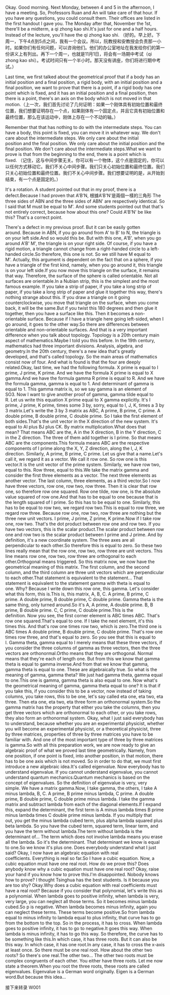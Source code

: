 
Okay. Good morning. Next Monday, between 4 and 5 in the afternoon, I have a meeting. So, Professors Ruan and An will take care of that hour. If you have any questions, you could consult them. Their offices are listed in the first handout I gave you. The Monday after that, November the 1st, there'll be a midterm, a qi zhong kao shi.It's just for one and a half hours. Instead of the lecture, you'll have the qi zhong kao shi. （好的。早上好。下周一，下午4点到5点之间，我有一个会议。所以，阮教授和安教授会负责那一小时。如果你们有任何问题，可以咨询他们。他们的办公室地址在我发给你们的第一份讲义上有列出。再下一个周一，也就是11月1日，将会有一场期中考试（qi zhong kao shi）。考试时间只有一个半小时。那天没有讲座，你们将进行期中考试。）

Last time, we first talked about the geometrical proof that if a body has an initial position and a final position, a rigid body, with an initial position and a final position, we want to prove that there is a point, if a rigid body has one point which is fixed, and it has an initial position and a final position, then there is a point, there's an axis on the body which is not moved in that motion.（上一次，我们首先讨论了几何证明：如果一个刚体具有初始位置和最终位置，我们想要证明存在一个点，如果刚体有一个固定点，并且它具有初始位置和最终位置，那么在该运动中，刚体上存在一个不动的轴。）

Remember that that has nothing to do with the intermediate steps. You can have a body, this point is fixed, you can move it in whatever way. We don't care about the intermediate steps. We only care about the initial position and the final position. We only care about the initial position and the final position. We don't care about the intermediate steps.What we want to prove is that from the beginning to the end, there is a point which is fixed. （记住，这与中间步骤无关。你可以有一个物体，这个点是固定的，你可以以任何方式移动它。我们不关心中间步骤。我们只关心初始位置和最终位置。我们只关心初始位置和最终位置。我们不关心中间步骤。我们想要证明的是，从开始到结束，有一个点是固定的。）


It's a rotation. A student pointed out that in my proof, there is a defect.Because I had proven that A'B'N, 根據A'B'N'是兩個一樣的三角形 The three sides of ABN and the three sides of ABN' are respectively identical. So I said that M must be equal to M'. And some students pointed out that that's not entirely correct, because how about this one? Could A'B'N' be like this? That's a correct point.

There's a defect in my previous proof. But it can be easily gotten around. Because in ABN, if you go around from A' to B' to N, the triangle is on your left side.And so would this be. But with this one, A'B', when you go around A'B' M', the triangle is on your right side. Of course, if you have a rigid motion, a triangle cannot change from a right-handed circle to a left-handed circle.So therefore, this one is not. So we still have M equal to M'. Actually, this argument is dependent on the fact that on a sphere, if you have a triangle of the first kind, namely, when you go around it, this triangle is on your left side.If you now move this triangle on the surface, it remains that way. Therefore, the surface of the sphere is called orientable. Not all surfaces are orientable.In a Nubian strip, this is the simplest and the most famous example. If you take a strip of paper, if you take a long strip of paper, if you take a long strip of paper and glue it together this way, there's nothing strange about this. If you draw a triangle on it going counterclockwise, you move that triangle on the surface, when you come back, it will be the same.But if you twist this 180 degrees and then glue it together, then you have a surface like this. Then it becomes a non-orientable surface. Because if I have a triangle here going left-sided, when I go around, it goes to the other way.So there are differences between orientable and non-orientable surfaces. And that is a very important difference when you talk about topology. Topology is a 20th century main aspect of mathematics.Maybe I told you this before. In the 19th century, mathematics had three important divisions. Analysis, algebra, and geometry.In the 20th century, there's a new idea that's greatly developed, and that's called topology. So the main areas of mathematics consist now of four. And what is found is that the four are deeply related.Okay, last time, we had the following formula. X prime is equal to I prime, J prime, K prime. And we have the formula X prime is equal to X gamma.And we have the formula gamma R prime is equal to R. And we have the formula gamma, gamma is equal to 1. And determinant of gamma is equal to 1. This gamma matrix is, so we say gamma is an element of SO3. Now I want to give another proof of gamma, gamma tilde equal to R. Let us write this equation X prime equal to X gamma explicitly. It's I prime, J prime, K prime, times some 3 by, sorry, equal to I, J, K, times a 3 by 3 matrix.Let's write the 3 by 3 matrix as ABC, A prime, B prime, C prime. A double prime, B double prime, C double prime. So I take the first element of both sides.That's the unit vector in the X direction of the new system. It's equal to AI plus BJ plus CK. By matrix multiplication.What does that mean? That means ABC are the, A in the X direction, B in the Y direction, C in the Z direction. The three of them add together is I prime. So that means ABC are the components.This formula means ABC are the respective components of I prime along the X, Y, Z direction, along the I, J, K direction. Similarly, A prime, B prime, C prime. Let us give that a name.Let's call it, we regard it as a vector. We call it row one. So row one is this vector.It is the unit vector of the prime system. Similarly, we have row two, equal to this. Row three, equal to this.We take the matrix gamma and consider the first three elements as a vector. The next three elements as another vector. The last column, three elements, as a third vector.So I now have three vectors, row one, row two, row three. Then it is clear that row one, so therefore row one squared. Row one tilde, row one, is the absolute value squared of row one.And that has to be equal to one because that is the length squared of I prime. So this has to be equal to one. Similarly, this has to be equal to row two, we regard row two.This is equal to row three, we regard row three. Because row one, row two, row three are nothing but the three new unit vectors. I prime, J prime, Z prime, K prime.Now if I take row one, row two. That's the dot product between row one and row two. If you have two vectors, this is the scalar product.The scalar product between row one and row two is the scalar product between I prime and J prime. And by definition, it's a new coordinate system. The three axes are all perpendicular to each other.So therefore this is equal to zero. So these two lines really mean that the row one, row two, row three are unit vectors. This line means row one, row two, row three are orthogonal to each other.Orthogonal means triggered. So this matrix now, we now have the geometrical meaning of this matrix. The first column, and the second column, and the third column are three unit vectors which are perpendicular to each other.That statement is equivalent to the statement... That statement is equivalent to the statement gamma with theta is equal to one. Why? Because I write down this row one, this gamma. Let's consider what this form, this is.This is, this matrix, A, B, C. A prime, B prime, C prime. A double prime, B double prime, C double prime. Gamma theta is the same thing, only turned around.So it's A, A prime, A double prime. B, B prime, B double prime. C, C prime, C double prime.This is the definition. Now you see, the first corner element is ABC times ABC. That's row one squared.That's equal to one. If I take the next element, it's this times this. And that's row one times row two, which is zero.The third one is ABC times A double prime, B double prime, C double prime. That's row one times row three, and that's equal to zero. So you see that this is equal to I. Gamma theta, gamma equal to I merely means that these three vectors, if you consider the three columns of gamma as three vectors, then the three vectors are orthonormal.Ortho means that they are orthogonal. Normal means that they're each of length one. But from this we know that gamma theta is equal to gamma inverse.And from that we know that gamma, gamma theta is equal to one. These are algebraically true. So what is the meaning of gamma, gamma theta? We just had gamma theta, gamma equal to one.This one is gamma, gamma theta is also equal to one. Now what's the geometrical meaning of gamma, gamma theta equal to one? It is that if you take this, if you consider this to be a vector, now instead of taking columns, you take rows, this to be one, let's say called eta one, eta two, eta three. Then eta one, eta two, eta three form an orthonormal system.So the gamma matrix has the property that either you take the columns, then you get three vectors which are orthonormal to each other, or you take rows, they also form an orthonormal system. Okay, what I just said everybody has to understand, because whether you are an experimental physicist, whether you will become an experimental physicist, or a theoretical physicist, three by three matrices, properties of three by three matrices you have to be familiar with. And one of the most important type of three by three matrices is gamma.So with all this preparation work, we are now ready to give an algebraic proof of what we proved last time geometrically. Namely, from one position, if one point is fixed, into another position, in that motion, there has to be one axis which is not moved. So in order to do that, we must first introduce a new algebraic idea.It's called eigenvalue. Now everybody has to understand eigenvalue. If you cannot understand eigenvalue, you cannot understand quantum mechanics.Quantum mechanics is based on the concept of eigenvalues. So the definition of eigenvalue is very, very simple. We have a matrix gamma.Now, I take gamma, the others, I take A minus lambda, B, C. A prime, B prime minus lambda, C prime. A double prime, B double prime, C double prime minus lambda. I take the gamma matrix and subtract lambda from each of the diagonal elements.If I expand this, expand the determinant, the first term is A minus lambda times B prime minus lambda times C double prime minus lambda. If you multiply that out, you get the minus lambda cubed term, plus alpha lambda squared plus beta lambda. So you have the cubed term, squared term, linear term, and you have the term without lambda.The term without lambda is the determinant of... The term which does not involve lambda means you erase all the lambda. So it's the determinant. That determinant we know is equal to one.So we know it's plus one. Does everybody understand what I just said? Okay, I now have an algebraic equation with real coefficients. Everything is real so far.So I have a cubic equation. Now, a cubic equation must have one real root. How do we prove this? Does anybody know why a cubic equation must have one real root? Okay, raise your hand if you know how to prove this.I'm disappointed. Nobody knows how to prove? I thought Tsinghua has the best students. Is it because you are too shy? Okay.Why does a cubic equation with real coefficients must have a real root? Because if you consider that polynomial, let's write this as a polynomial. When lambda goes to positive infinity, when lambda is very, very large, you can neglect all those terms. So it becomes minus lambda cubed.So p is negative. When lambda becomes minus infinity, again you can neglect these terms. These terms become positive.So from lambda equal to minus infinity to lambda equal to plus infinity, that curve has to go from the bottom to the top. So in the process, it has to cross. When lambda goes to positive infinity, it has to go to negative.It goes this way. When lambda is minus infinity, it has to go this way. So therefore, the curve has to be something like this.In which case, it has three roots. But it can also be this way. In which case, it has one root.In any case, it has to cross the x-axis at least once. So there must be one real root. How about the other two roots? So there's one real.The other two... The other two roots must be complex congruents of each other. You either have three roots. Let me now state a theorem.When you root the three roots, these roots are called eigenvalues. Eigenvalue is a German word originally. Eigen is a German word.But because this idea...

接下来转录 W001
